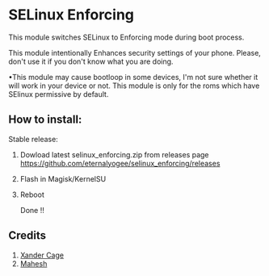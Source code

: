 # SELinux Enforcing

This module switches SELinux to Enforcing mode during boot process.

This module intentionally Enhances security settings of your
phone. Please, don't use it if you don't know what you are doing.

•This module may cause bootloop in some devices, I'm not sure whether it will work in your device or not. This module is only for the roms which have SElinux permissive by default.

## How to install:

Stable release:
1. Dowload latest selinux_enforcing.zip from releases page
   https://github.com/eternalyogee/selinux_enforcing/releases

2. Flash in Magisk/KernelSU

3. Reboot

   Done !!

## Credits 

1. [Xander Cage](https://t.me/xanderzones)
2. [Mahesh](https://t.me/Ishida0850)